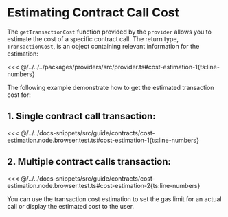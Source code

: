 # Estimating Contract Call Cost

The `getTransactionCost` function provided by the `provider` allows you to estimate the cost of a specific contract call. The return type, `TransactionCost`, is an object containing relevant information for the estimation:

<<< @/../../../packages/providers/src/provider.ts#cost-estimation-1{ts:line-numbers}

The following example demonstrate how to get the estimated transaction cost for:

## 1. Single contract call transaction:

<<< @/../../docs-snippets/src/guide/contracts/cost-estimation.node.browser.test.ts#cost-estimation-1{ts:line-numbers}

## 2. Multiple contract calls transaction:

<<< @/../../docs-snippets/src/guide/contracts/cost-estimation.node.browser.test.ts#cost-estimation-2{ts:line-numbers}

You can use the transaction cost estimation to set the gas limit for an actual call or display the estimated cost to the user.
